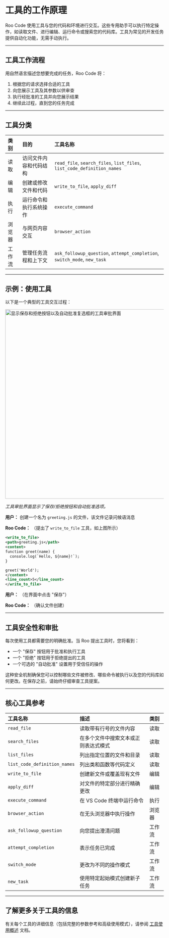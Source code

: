 # 工具的工作原理

Roo Code 使用工具与您的代码和环境进行交互。这些专用助手可以执行特定操作，如读取文件、进行编辑、运行命令或搜索您的代码库。工具为常见的开发任务提供自动化功能，无需手动执行。

---

## 工具工作流程

用自然语言描述您想要完成的任务，Roo Code 将：

1. 根据您的请求选择合适的工具
2. 向您展示工具及其参数以供审查
3. 执行经批准的工具并向您展示结果
4. 继续此过程，直到您的任务完成

---

## 工具分类

| 类别 | 目的 | 工具名称 |
| :------- | :------ | :--------- |
| 读取 | 访问文件内容和代码结构 | `read_file`, `search_files`, `list_files`, `list_code_definition_names` |
| 编辑 | 创建或修改文件和代码 | `write_to_file`, `apply_diff` |
| 执行 | 运行命令和执行系统操作 | `execute_command` |
| 浏览器 | 与网页内容交互 | `browser_action` |
| 工作流 | 管理任务流程和上下文 | `ask_followup_question`, `attempt_completion`, `switch_mode`, `new_task` |

---

## 示例：使用工具

以下是一个典型的工具交互过程：

<img src="/img/how-tools-work/how-tools-work.png" alt="显示保存和拒绝按钮以及自动批准复选框的工具审批界面" width="600" />

*工具审批界面显示了保存/拒绝按钮和自动批准选项。*

**用户：** 创建一个名为 `greeting.js` 的文件，该文件记录问候语消息

**Roo Code：** （提出了 `write_to_file` 工具，如上图所示）
```xml
<write_to_file>
<path>greeting.js</path>
<content>
function greet(name) {
  console.log(`Hello, ${name}!`);
}

greet('World');
</content>
<line_count>5</line_count>
</write_to_file>
```

**用户：** （在界面中点击 "保存"）

**Roo Code：** （确认文件创建）

---

## 工具安全性和审批


每次使用工具都需要您的明确批准。当 Roo 提出工具时，您将看到：

* 一个 "保存" 按钮用于批准和执行工具
* 一个 "拒绝" 按钮用于拒绝提出的工具
* 一个可选的 "自动批准" 设置用于受信任的操作

这种安全机制确保您可以控制哪些文件被修改、哪些命令被执行以及您的代码库如何更改。在保存之前，请始终仔细审查工具提案。

---

## 核心工具参考

| 工具名称 | 描述 | 类别 |
| :-------- | :---------- | :------- |
| `read_file` | 读取带有行号的文件内容 | 读取 |
| `search_files` | 在多个文件中搜索文本或正则表达式模式 | 读取 |
| `list_files` | 列出指定位置的文件和目录 | 读取 |
| `list_code_definition_names` | 列出类和函数等代码定义 | 读取 |
| `write_to_file` | 创建新文件或覆盖现有文件 | 编辑 |
| `apply_diff` | 对文件的特定部分进行精确更改 | 编辑 |
| `execute_command` | 在 VS Code 终端中运行命令 | 执行 |
| `browser_action` | 在无头浏览器中执行操作 | 浏览器 |
| `ask_followup_question` | 向您提出澄清问题 | 工作流 |
| `attempt_completion` | 表示任务已完成 | 工作流 |
| `switch_mode` | 更改为不同的操作模式 | 工作流 |
| `new_task` | 使用特定起始模式创建新子任务 | 工作流 |

---

## 了解更多关于工具的信息

有关每个工具的详细信息（包括完整的参数参考和高级使用模式），请参阅 [工具使用概述](/advanced-usage/available-tools/tool-use-overview) 文档。